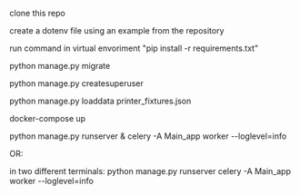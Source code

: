 
clone this repo

create a dotenv file using an example from the repository

run command in virtual envoriment "pip install -r requirements.txt"

python manage.py migrate

python manage.py createsuperuser

python manage.py loaddata printer_fixtures.json

docker-compose up

python manage.py runserver & celery -A Main_app worker --loglevel=info

OR:

in two different terminals:
python manage.py runserver
celery -A Main_app worker --loglevel=info
